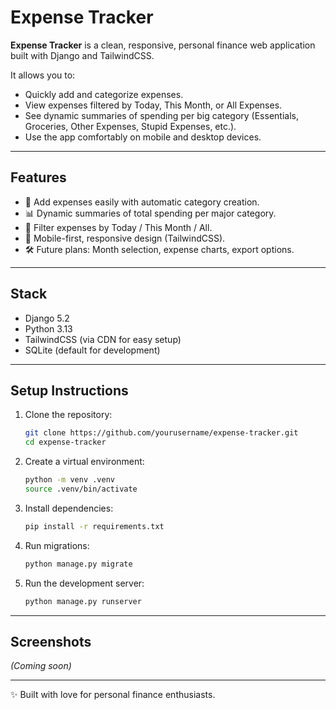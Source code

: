 # Expense Tracker

**Expense Tracker** is a clean, responsive, personal finance web application built with Django and TailwindCSS.

It allows you to:
- Quickly add and categorize expenses.
- View expenses filtered by Today, This Month, or All Expenses.
- See dynamic summaries of spending per big category (Essentials, Groceries, Other Expenses, Stupid Expenses, etc.).
- Use the app comfortably on mobile and desktop devices.

---

## Features

- 🧮 Add expenses easily with automatic category creation.
- 📊 Dynamic summaries of total spending per major category.
- 📅 Filter expenses by Today / This Month / All.
- 📱 Mobile-first, responsive design (TailwindCSS).
- 🛠️ Future plans: Month selection, expense charts, export options.

---

## Stack

- Django 5.2
- Python 3.13
- TailwindCSS (via CDN for easy setup)
- SQLite (default for development)

---

## Setup Instructions

1. Clone the repository:

   ```bash
   git clone https://github.com/yourusername/expense-tracker.git
   cd expense-tracker
   ```

2. Create a virtual environment:

   ```bash
   python -m venv .venv
   source .venv/bin/activate
   ```

3. Install dependencies:

   ```bash
   pip install -r requirements.txt
   ```

4. Run migrations:

   ```bash
   python manage.py migrate
   ```

5. Run the development server:

   ```bash
   python manage.py runserver
   ```

---

## Screenshots

*(Coming soon)*

---

✨ Built with love for personal finance enthusiasts.
